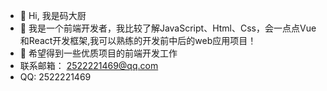 - 👋 Hi, 我是码大厨
- 👀 我是一个前端开发者，我比较了解JavaScript、Html、Css，会一点点Vue和React开发框架,我可以熟练的开发前中后的web应用项目！
- 🌱 希望得到一些优质项目的前端开发工作
- 联系邮箱： 2522221469@qq.com
- QQ: 2522221469
<!---
cuicongkun/cuicongkun is a ✨ special ✨ repository because its `README.md` (this file) appears on your GitHub profile.
You can click the Preview link to take a look at your changes.
--->
